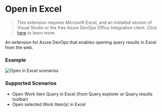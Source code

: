 # Open in Excel

> This extension requires Microsoft Excel, and an installed version of Visual Studio or the free Azure DevOps Office Integration client.
> Click [here](https://aka.ms/devopsexcel) to learn more.

An extension for Azure DevOps that enables opening query results in Excel from the web. 

### Example
![Open in Excel scenarios](img/openinexcel.gif?raw=true)

### Supported Scenarios
* Open Work Item Query in Excel (from Query explorer or Query results toolbar)
* Open selected Work Item(s) in Excel
